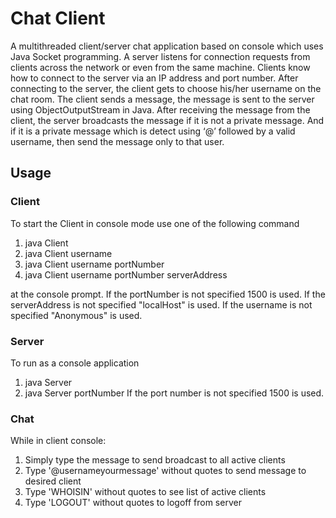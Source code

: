 # Chat Client

A multithreaded client/server chat application based on console which uses Java Socket programming. A server listens for connection requests from clients across the network or even from the same machine. Clients know how to connect to the server via an IP address and port number. After connecting to the server, the client gets to choose his/her username on the chat room. The client sends a message, the message is sent to the server using ObjectOutputStream in Java. After receiving the message from the client, the server broadcasts the message if it is not a private message. And if it is a private message which is detect using ‘@’ followed by a valid username, then send the message only to that user.

## Usage

### Client

To start the Client in console mode use one of the following command
 1. java Client
 2. java Client username
 3. java Client username portNumber
 4. java Client username portNumber serverAddress

at the console prompt. If the portNumber is not specified 1500 is used. If the serverAddress is not specified "localHost" is used.
If the username is not specified "Anonymous" is used.

### Server

To run as a console application
 1. java Server
 2. java Server portNumber
If the port number is not specified 1500 is used.

### Chat

While in client console:
1. Simply type the message to send broadcast to all active clients
2. Type '@username<space>yourmessage' without quotes to send message to desired client
3. Type 'WHOISIN' without quotes to see list of active clients
4. Type 'LOGOUT' without quotes to logoff from server
